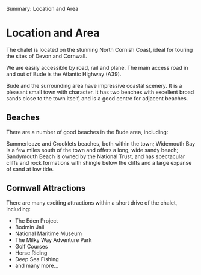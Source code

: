 Summary: Location and Area

# Location and Area

The chalet is located on the stunning North Cornish Coast, ideal for touring the sites of Devon and Cornwall.

We are easily accessible by road, rail and plane. The main access road in and out of Bude is the Atlantic Highway (A39).

Bude and the surrounding area have impressive coastal scenery. It is a pleasant small town with character. It has two beaches with excellent broad sands close to the town itself, and is a good centre for adjacent beaches.

## Beaches

There are a number of good beaches in the Bude area, including:

Summerleaze and Crooklets beaches, both within the town;
Widemouth Bay is a few miles south of the town and offers a long, wide sandy beach;
Sandymouth Beach is owned by the National Trust, and has spectacular cliffs and rock formations with shingle below the cliffs and a large expanse of sand at low tide.

## Cornwall Attractions

There are many exciting attractions within a short drive of the chalet, including:

* The Eden Project
* Bodmin Jail
* National Maritime Museum
* The Milky Way Adventure Park
* Golf Courses
* Horse Riding
* Deep Sea Fishing
* and many more…